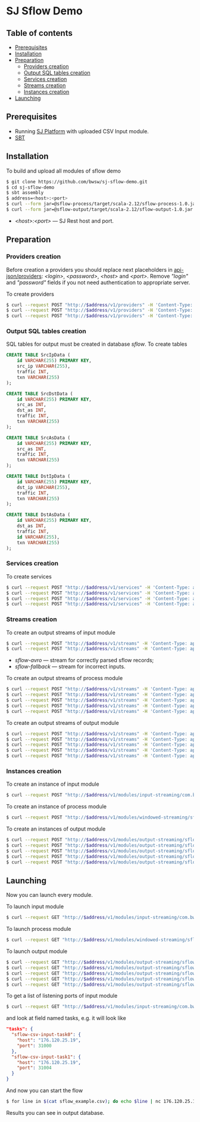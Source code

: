 # SJ Sflow Demo


## Table of contents

- [Prerequisites](#prerequisites)
- [Installation](#installation)
- [Preparation](#preparation)
    * [Providers creation](#providers-creation)
    * [Output SQL tables creation](#output-sql-tables-creation)
    * [Services creation](#services-creation)
    * [Streams creation](#streams-creation)
    * [Instances creation](#instances-creation)
- [Launching](#launching)


## Prerequisites

- Running [SJ Platform](https://github.com/bwsw/sj-platform) with uploaded CSV Input module.
- [SBT](http://www.scala-sbt.org/)


## Installation

To build and upload all modules of sflow demo

```bash
$ git clone https://github.com/bwsw/sj-sflow-demo.git
$ cd sj-sflow-demo
$ sbt assembly
$ address=<host>:<port>
$ curl --form jar=@sflow-process/target/scala-2.12/sflow-process-1.0.jar http://$address/v1/modules
$ curl --form jar=@sflow-output/target/scala-2.12/sflow-output-1.0.jar http://$address/v1/modules
```

- *\<host\>:\<port\>* &mdash; SJ Rest host and port.


## Preparation

### Providers creation

Before creation a providers you should replace next placeholders in [api-json/providers](api-json/providers):
*\<login\>*, *\<password\>*, *\<host\>* and *\<port\>*. Remove *"login"* and *"password"* fields if you not need 
authentication to appropriate server. 

To create providers

```bash
$ curl --request POST "http://$address/v1/providers" -H 'Content-Type: application/json' --data "@api-json/providers/cassandra-sflow-provider.json" 
$ curl --request POST "http://$address/v1/providers" -H 'Content-Type: application/json' --data "@api-json/providers/jdbc-sflow-provider.json" 
$ curl --request POST "http://$address/v1/providers" -H 'Content-Type: application/json' --data "@api-json/providers/zookeeper-sflow-provider.json" 
```


### Output SQL tables creation

SQL tables for output must be created in database *sflow*. To create tables

```sql
CREATE TABLE SrcIpData (
    id VARCHAR(255) PRIMARY KEY,
    src_ip VARCHAR(255),
    traffic INT,
    txn VARCHAR(255)
);

CREATE TABLE SrcDstData (
    id VARCHAR(255) PRIMARY KEY,
    src_as INT,
    dst_as INT,
    traffic INT,
    txn VARCHAR(255)
);

CREATE TABLE SrcAsData (
    id VARCHAR(255) PRIMARY KEY,
    src_as INT,
    traffic INT,
    txn VARCHAR(255)
);

CREATE TABLE DstIpData (
    id VARCHAR(255) PRIMARY KEY,
    dst_ip VARCHAR(255),
    traffic INT,
    txn VARCHAR(255)
);

CREATE TABLE DstAsData (
    id VARCHAR(255) PRIMARY KEY,
    dst_as INT,
    traffic INT,
    id VARCHAR(255),
    txn VARCHAR(255)
);
```


### Services creation

To create services

```bash
$ curl --request POST "http://$address/v1/services" -H 'Content-Type: application/json' --data "@api-json/services/cassandra-sflow-service.json"
$ curl --request POST "http://$address/v1/services" -H 'Content-Type: application/json' --data "@api-json/services/jdbc-sflow-service.json"
$ curl --request POST "http://$address/v1/services" -H 'Content-Type: application/json' --data "@api-json/services/tstream-sflow-service.json"
$ curl --request POST "http://$address/v1/services" -H 'Content-Type: application/json' --data "@api-json/services/zookeeper-sflow-service.json"
```

### Streams creation

To create an output streams of input module
```bash
$ curl --request POST "http://$address/v1/streams" -H 'Content-Type: application/json' --data "@api-json/streams/sflow-avro.json"
$ curl --request POST "http://$address/v1/streams" -H 'Content-Type: application/json' --data "@api-json/streams/sflow-fallback.json"
```

- *sflow-avro* &mdash; stream for correctly parsed sflow records;
- *sflow-fallback* &mdash; stream for incorrect inputs.

To create an output streams of process module

```bash
$ curl --request POST "http://$address/v1/streams" -H 'Content-Type: application/json' --data "@api-json/streams/DstAsData.json"
$ curl --request POST "http://$address/v1/streams" -H 'Content-Type: application/json' --data "@api-json/streams/DstIpData.json"
$ curl --request POST "http://$address/v1/streams" -H 'Content-Type: application/json' --data "@api-json/streams/SrcAsData.json"
$ curl --request POST "http://$address/v1/streams" -H 'Content-Type: application/json' --data "@api-json/streams/SrcDstData.json"
$ curl --request POST "http://$address/v1/streams" -H 'Content-Type: application/json' --data "@api-json/streams/SrcIpData.json"
```

To create an output streams of output module

```bash
$ curl --request POST "http://$address/v1/streams" -H 'Content-Type: application/json' --data "@api-json/streams/DstAsStream.json"
$ curl --request POST "http://$address/v1/streams" -H 'Content-Type: application/json' --data "@api-json/streams/DstIpStream.json"
$ curl --request POST "http://$address/v1/streams" -H 'Content-Type: application/json' --data "@api-json/streams/SrcAsStream.json"
$ curl --request POST "http://$address/v1/streams" -H 'Content-Type: application/json' --data "@api-json/streams/SrcDstStream.json"
$ curl --request POST "http://$address/v1/streams" -H 'Content-Type: application/json' --data "@api-json/streams/SrcIpStream.json"
```


### Instances creation

To create an instance of input module

```bash
$ curl --request POST "http://$address/v1/modules/input-streaming/com.bwsw.input.csv/1.0/instance" -H 'Content-Type: application/json' --data "@api-json/instances/sflow-csv-input.json" 
```

To create an instance of process module

```bash
$ curl --request POST "http://$address/v1/modules/windowed-streaming/sflow-process/1.0/instance" -H 'Content-Type: application/json' --data "@api-json/instances/sflow-process.json" 
```

To create an instances of output module

```bash
$ curl --request POST "http://$address/v1/modules/output-streaming/sflow-output/1.0/instance" -H 'Content-Type: application/json' --data "@api-json/instances/sflow-dst-as-output.json"
$ curl --request POST "http://$address/v1/modules/output-streaming/sflow-output/1.0/instance" -H 'Content-Type: application/json' --data "@api-json/instances/sflow-dst-ip-output.json"
$ curl --request POST "http://$address/v1/modules/output-streaming/sflow-output/1.0/instance" -H 'Content-Type: application/json' --data "@api-json/instances/sflow-src-as-output.json"
$ curl --request POST "http://$address/v1/modules/output-streaming/sflow-output/1.0/instance" -H 'Content-Type: application/json' --data "@api-json/instances/sflow-src-dst-output.json"
$ curl --request POST "http://$address/v1/modules/output-streaming/sflow-output/1.0/instance" -H 'Content-Type: application/json' --data "@api-json/instances/sflow-src-ip-output.json"
```


## Launching

Now you can launch every module.

To launch input module

```bash
$ curl --request GET "http://$address/v1/modules/input-streaming/com.bwsw.input.csv/1.0/instance/sflow-csv-input/start"
```

To launch process module
```bash
$ curl --request GET "http://$address/v1/modules/windowed-streaming/sflow-process/1.0/instance/sflow-process/start"
```

To launch output module

```bash
$ curl --request GET "http://$address/v1/modules/output-streaming/sflow-output/1.0/instance/sflow-dst-as-output/start"
$ curl --request GET "http://$address/v1/modules/output-streaming/sflow-output/1.0/instance/sflow-dst-ip-output/start"
$ curl --request GET "http://$address/v1/modules/output-streaming/sflow-output/1.0/instance/sflow-src-as-output/start"
$ curl --request GET "http://$address/v1/modules/output-streaming/sflow-output/1.0/instance/sflow-src-dst-output/start"
$ curl --request GET "http://$address/v1/modules/output-streaming/sflow-output/1.0/instance/sflow-src-ip-output/start"
```

To get a list of listening ports of input module

```bash
$ curl --request GET "http://$address/v1/modules/input-streaming/com.bwsw.input.csv/1.0/instance/sflow-csv-input"
```

and look at field named tasks, e.g. it will look like

```json
"tasks": {
  "sflow-csv-input-task0": {
    "host": "176.120.25.19",
    "port": 31000
  },
  "sflow-csv-input-task1": {
    "host": "176.120.25.19",
    "port": 31004
  }
}
```

And now you can start the flow

```bash
$ for line in $(cat sflow_example.csv); do echo $line | nc 176.120.25.19 31000 ; sleep 1; done
```

Results you can see in output database.

[TODO]: <> (Describe streams)
